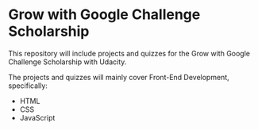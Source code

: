 # Grow with Google Challenge Scholarship
This repository will include projects and quizzes for the Grow with Google Challenge Scholarship with Udacity.

The projects and quizzes will mainly cover Front-End Development, specifically:
* HTML
* CSS
* JavaScript
